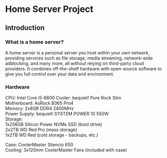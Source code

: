 # Home Server Project
## Introduction
### What is a home server?
A home server is a personal server you host within your own network, providing services such as file storage, media streaming, network-wide adblocking, and many more, all without relying on third-party cloud providers. It combines off-the-shelf hardware with open-source software to give you full control over your data and environment.
### Hardware
CPU: Intel Core i5-8600     Cooler: bequiet! Pure Rock Slim  
Motherboard: AsRock B365 Pro4  
Memory: 2x8GB DDR4 2400MHz  
Power Supply: bequiet! SYSTEM POWER 10 550W  
Storage:  
1x256GB Silicon Power NVMe SSD (boot drive)  
2x2TB WD Red Pro (mass storage)  
1x2TB WD Red (cold storage - backups, etc.)  

Case: CoolerMaster Silencio 650  
Cooling: 3x120mm CoolerMaster Fans (included with case)  
